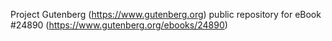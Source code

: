Project Gutenberg (https://www.gutenberg.org) public repository for eBook #24890 (https://www.gutenberg.org/ebooks/24890)
